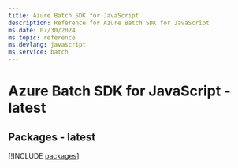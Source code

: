 ```yaml
---
title: Azure Batch SDK for JavaScript
description: Reference for Azure Batch SDK for JavaScript
ms.date: 07/30/2024
ms.topic: reference
ms.devlang: javascript
ms.service: batch
---
```

# Azure Batch SDK for JavaScript - latest
## Packages - latest
[!INCLUDE [packages](batch-index.md)]